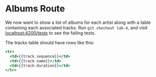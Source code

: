 # Albums Route

We now want to show a list of albums for each artist along with a table containing each associated tracks. Run `git
chechout lab-4`, and visit [localhost:4200/tests](http://localhost:4200/tests) to see the failing tests.

The tracks table should have rows like this:

```hbs
<tr>
  <td>{{track.sequence}}</td>
  <td>{{track.name}}</td>
  <td>{{track.duration}}</td>
</tr>
```

